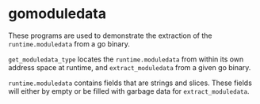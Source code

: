 # gomoduledata

These programs are used to demonstrate the extraction of the `runtime.moduledata` from a go binary.

`get_moduledata_type` locates the `runtime.moduledata` from within its own address space at runtime, and `extract_moduledata` from a given go binary.

`runtime.moduledata` contains fields that are strings and slices. These fields will either by empty or be filled with garbage data for `extract_moduledata`.
